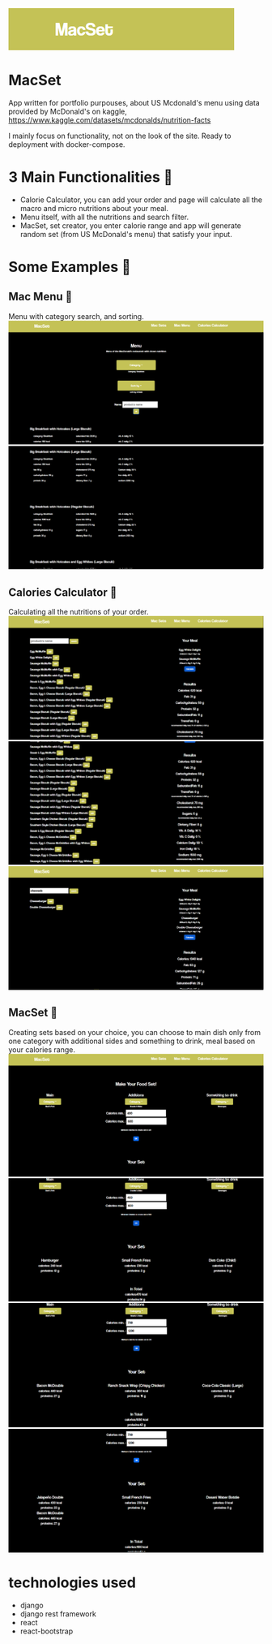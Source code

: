 ![banner](/screenshots/banner.png "")
# MacSet
App written for portfolio purpouses, about US Mcdonald's menu using data provided by McDonald's on kaggle, https://www.kaggle.com/datasets/mcdonalds/nutrition-facts

I mainly focus on functionality, not on the look of the site.
Ready to deployment with docker-compose.
# 3 Main Functionalities :hammer:
- Calorie Calculator, you can add your order and page will calculate all the macro and micro nutritions about your meal.
- Menu itself, with all the nutritions and search filter.
- MacSet, set creator, you enter calorie range and app will generate random set (from US McDonald's menu) that satisfy your input.

# Some Examples :hamburger:

## Mac Menu :fork_and_knife:
Menu with category search, and sorting.
![menu1](/screenshots/menu1.png "")
![menu2](/screenshots/menu2.png "")

## Calories Calculator :fries:
Calculating all the nutritions of your order.
![calc1](/screenshots/calc1.png "")
![calc2](/screenshots/calc2.png "")
![calc3](/screenshots/calc3.png "")

## MacSet :bento:
Creating sets based on your choice, you can choose to main dish only from one category with additional sides and something to drink, meal based on your calories range.
![calc3](/screenshots/sets1.png "")
![calc3](/screenshots/sets2.png "")
![calc3](/screenshots/sets3.png "")
![calc3](/screenshots/sets4.png "")

# technologies used
- django
- django rest framework
- react
- react-bootstrap
